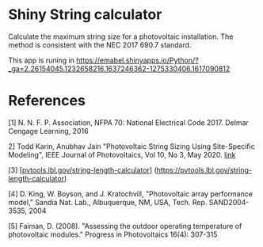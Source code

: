 # Shiny String calculator 

Calculate the maximum string size for a photovoltaic installation. The method is consistent with the NEC 2017 690.7 standard.

This app is runing in https://emabel.shinyapps.io/Python/?_ga=2.26154045.1232658216.1637246362-1275330406.1617090812

# References

[1] N. N. F. P. Association, NFPA 70: National Electrical Code 2017. Delmar Cengage Learning, 2016

2] Todd Karin, Anubhav Jain "Photovoltaic String Sizing Using Site-Specific Modeling", IEEE Journal of Photovoltaics, Vol 10, No 3, May 2020. [link](https://ieeexplore.ieee.org/stamp/stamp.jsp?arnumber=9000497)

[3] [[pvtools.lbl.gov/string-length-calculator](https://pvtools.lbl.gov/string-length-calculator)] (<https://pvtools.lbl.gov/string-length-calculator>)

[4] D. King, W. Boyson, and J. Kratochvill, "Photovoltaic array performance model," Sandia Nat. Lab., Albuquerque, NM, USA, Tech. Rep. SAND2004-3535, 2004

[5] Faiman, D. (2008). "Assessing the outdoor operating temperature of photovoltaic modules." Progress in Photovoltaics 16(4): 307-315
